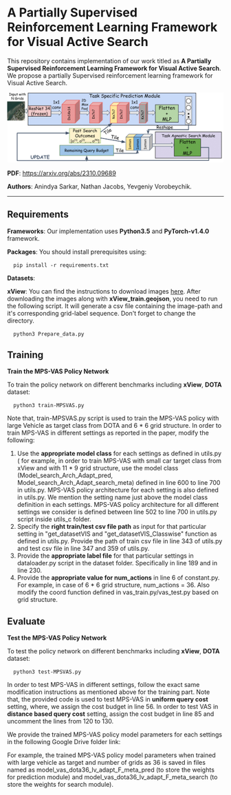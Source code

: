 # A Partially Supervised Reinforcement Learning Framework for Visual Active Search
This repository contains implementation of our work titled as __A Partially Supervised Reinforcement Learning Framework for Visual Active Search__. We propose a partially Supervised reinforcement learning framework for Visual Active Search. 

<img src="./figures/framework.png" alt="WAMI_Positives" style="width: 200p;"/>

**PDF**: https://arxiv.org/abs/2310.09689

**Authors**: Anindya Sarkar, Nathan Jacobs, Yevgeniy Vorobeychik.

-------------------------------------------------------------------------------------
## Requirements
**Frameworks**: Our implementation uses **Python3.5** and **PyTorch-v1.4.0** framework.

**Packages**: You should install prerequisites using:
```shell
  pip install -r requirements.txt
```
**Datasets**:



**xView**: You can find the instructions to download images [here](https://challenge.xviewdataset.org/data-format). After downloading the images along with **xView_train.geojson**, you need to run the following script. It will generate a csv file containing the image-path and it's corresponding grid-label sequence. Don't forget to change the directory.

```shell
  python3 Prepare_data.py
```

## Training
**Train the MPS-VAS Policy Network**


To train the policy network on different benchmarks including **xView**, **DOTA** dataset:

```shell
  python3 train-MPSVAS.py
```


Note that, train-MPSVAS.py script is used to train the MPS-VAS policy with large Vehicle as target class from DOTA and 6 * 6 grid structure.
In order to train MPS-VAS in different settings as reported in the paper, modify the following:
1. Use the **appropriate model class** for each settings as defined in utils.py ( for example, in order to train MPS-VAS with small car target class from xView and with 11 * 9 grid structure, use the model class (Model_search_Arch_Adapt_pred, Model_search_Arch_Adapt_search_meta) defined in line 600 to line 700 in utils.py. MPS-VAS policy architecture for each setting is also defined in utils.py. We mention the setting name just above the model class definition in each settings. MPS-VAS policy architecture for all different settings we consider is defined between line 502 to line 700 in utils.py script inside utils_c folder.
2. Specify the **right train/test csv file path** as input for that particular setting in "get_datasetVIS and "get_datasetVIS_Classwise" function as defined in utils.py. Provide the path of train csv file in line 343 of utils.py and test csv file in line 347 and 359 of utils.py.
3. Provide the **appropriate label file** for that particular settings in dataloader.py script in the dataset folder. Specifically in line 189 and in line 230.
4. Provide the **appropriate value for num_actions** in line 6 of constant.py. For example, in case of 6 * 6 grid structure, num_actions = 36. Also modify the coord function defined in vas_train.py/vas_test.py based on grid structure.


## Evaluate
**Test the MPS-VAS Policy Network**

To test the policy network on different benchmarks including **xView**, **DOTA** dataset:

```shell
  python3 test-MPSVAS.py
```

In order to test MPS-VAS in different settings, follow the exact same modification instructions as mentioned above for the training part.
Note that, the provided code is used to test MPS-VAS in **uniform query cost** setting, where, we assign the cost budget in line 56. In order to test VAS in **distance based query cost** setting, assign the cost budget in line 85 and uncomment the lines from 120 to 130. 

We provide the trained MPS-VAS policy model parameters for each settings in the following Google Drive folder link:

For example, the trained MPS-VAS policy model parameters when trained with large vehicle as target and number of grids as 36 is saved in files named as model_vas_dota36_lv_adapt_F_meta_pred (to store the weights for prediction module) and model_vas_dota36_lv_adapt_F_meta_search (to store the weights for search module).
